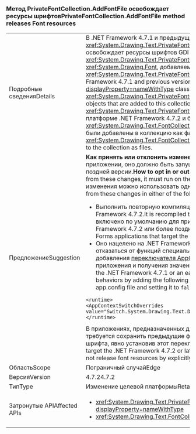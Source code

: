 ### <a name="privatefontcollectionaddfontfile-method-releases-font-resources"></a><span data-ttu-id="ca380-101">Метод PrivateFontCollection.AddFontFile освобождает ресурсы шрифтов</span><span class="sxs-lookup"><span data-stu-id="ca380-101">PrivateFontCollection.AddFontFile method releases Font resources</span></span>

|   |   |
|---|---|
|<span data-ttu-id="ca380-102">Подробные сведения</span><span class="sxs-lookup"><span data-stu-id="ca380-102">Details</span></span>|<span data-ttu-id="ca380-103">В .NET Framework 4.7.1 и предыдущих версиях класс <xref:System.Drawing.Text.PrivateFontCollection?displayProperty=nameWithType> не освобождает ресурсы шрифтов GDI + после того, как <xref:System.Drawing.Text.PrivateFontCollection> удаляется для объектов <xref:System.Drawing.Font>, добавляемых в эту коллекцию с помощью метода <xref:System.Drawing.Text.PrivateFontCollection.AddFontFile(System.String)>.</span><span class="sxs-lookup"><span data-stu-id="ca380-103">In the .NET Framework 4.7.1 and previous versions, the <xref:System.Drawing.Text.PrivateFontCollection?displayProperty=nameWithType> class does not release the GDI+ font resources after the <xref:System.Drawing.Text.PrivateFontCollection> is disposed for <xref:System.Drawing.Font> objects that are added to this collection using the <xref:System.Drawing.Text.PrivateFontCollection.AddFontFile(System.String)> method.</span></span> <span data-ttu-id="ca380-104">В платформе .NET Framework 4.7.2 и более поздних версиях класс <xref:System.Drawing.Text.FontCollection.Dispose%2A> освобождает шрифты GDI+, которые были добавлены в коллекцию как файлы.</span><span class="sxs-lookup"><span data-stu-id="ca380-104">In the .NET Framework 4.7.2 and later <xref:System.Drawing.Text.FontCollection.Dispose%2A> releases the GDI+ fonts that were added to the collection as files.</span></span>|
|<span data-ttu-id="ca380-105">Предложение</span><span class="sxs-lookup"><span data-stu-id="ca380-105">Suggestion</span></span>|<span data-ttu-id="ca380-106"><strong>Как принять или отклонить изменения</strong>Чтобы эти изменения можно было использовать в приложении, оно должно быть запущено на платформе .NET Framework 4.7.2 или более поздней версии.</span><span class="sxs-lookup"><span data-stu-id="ca380-106"><strong>How to opt in or out of these changes</strong>In order for an application to benefit from these changes, it must run on the .NET Framework 4.7.2 or later.</span></span> <span data-ttu-id="ca380-107">В приложении эти изменения можно использовать одним из следующих способов:</span><span class="sxs-lookup"><span data-stu-id="ca380-107">The application can benefit from these changes in either of the following ways:</span></span><ul><li><span data-ttu-id="ca380-108">Выполнить повторную компиляцию, чтобы нацелить приложение на .NET Framework 4.7.2.</span><span class="sxs-lookup"><span data-stu-id="ca380-108">It is recompiled to target the .NET Framework 4.7.2.</span></span> <span data-ttu-id="ca380-109">Это изменение включено по умолчанию для приложений Windows Forms, нацеленных на .NET Framework 4.7.2 или более поздней версии.</span><span class="sxs-lookup"><span data-stu-id="ca380-109">This change is enabled by default on Windows Forms applications that target the .NET Framework 4.7.2 or later.</span></span></li><li><span data-ttu-id="ca380-110">Оно нацелено на .NET Framework 4.7.1 и более ранние версии платформы и позволяет отказаться от функций специальных возможностей предыдущих версий путем добавления [переключателя AppContext](https://docs.microsoft.com/dotnet/framework/configure-apps/file-schema/runtime/appcontextswitchoverrides-element) в раздел <code>&lt;runtime&gt;</code> файла конфигурации приложения и получения значения <code>false</code>, как показано в следующем примере.</span><span class="sxs-lookup"><span data-stu-id="ca380-110">It targets the .NET Framework 4.7.1 or an earlier version and opts out of the legacy accessibility behaviors by adding the following [AppContext Switch](https://docs.microsoft.com/dotnet/framework/configure-apps/file-schema/runtime/appcontextswitchoverrides-element) to the <code>&lt;runtime&gt;</code> section of the app.config file and setting it to <code>false</code>, as the following example shows.</span></span></li></ul><pre><code class="lang-xml">&lt;runtime&gt;&#13;&#10;&lt;AppContextSwitchOverrides value=&quot;Switch.System.Drawing.Text.DoNotRemoveGdiFontsResourcesFromFontCollection=false&quot;/&gt;&#13;&#10;&lt;/runtime&gt;&#13;&#10;</code></pre><span data-ttu-id="ca380-111">В приложениях, предназначенных для .NET Framework 4.7.2 или более поздней версии, где требуется сохранить предыдущие функции, можно выбрать отказ от освобождения шрифта, явно установив этот переключатель AppContext в значение <code>true</code>.</span><span class="sxs-lookup"><span data-stu-id="ca380-111">Applications that target the .NET Framework 4.7.2 or later, and want to preserve the legacy behavior can opt in to not release font resources by explicitly setting this AppContext switch to <code>true</code>.</span></span>|
|<span data-ttu-id="ca380-112">Область</span><span class="sxs-lookup"><span data-stu-id="ca380-112">Scope</span></span>|<span data-ttu-id="ca380-113">Пограничный случай</span><span class="sxs-lookup"><span data-stu-id="ca380-113">Edge</span></span>|
|<span data-ttu-id="ca380-114">Версия</span><span class="sxs-lookup"><span data-stu-id="ca380-114">Version</span></span>|<span data-ttu-id="ca380-115">4.7.2</span><span class="sxs-lookup"><span data-stu-id="ca380-115">4.7.2</span></span>|
|<span data-ttu-id="ca380-116">Тип</span><span class="sxs-lookup"><span data-stu-id="ca380-116">Type</span></span>|<span data-ttu-id="ca380-117">Изменение целевой платформы</span><span class="sxs-lookup"><span data-stu-id="ca380-117">Retargeting</span></span>|
|<span data-ttu-id="ca380-118">Затронутые API</span><span class="sxs-lookup"><span data-stu-id="ca380-118">Affected APIs</span></span>|<ul><li><xref:System.Drawing.Text.PrivateFontCollection.AddFontFile(System.String)?displayProperty=nameWithType></li><li><xref:System.Drawing.Text.FontCollection.Dispose?displayProperty=nameWithType></li></ul>|


